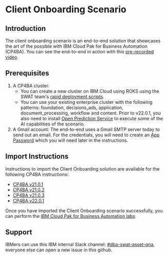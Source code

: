 # Client Onboarding Scenario

## Introduction

The client onboarding scenario is an end-to-end solution that showcases the art of the possible with IBM Cloud Pak for Business Automation (CP4BA). You can see the end-to-end in action with this [pre-recorded video](http://ibm.biz/cp4ba-overview-video).

## Prerequisites

1. A CP4BA cluster:
   - You can create a new cluster on IBM Cloud using ROKS using the SWAT team's [rapid deployment scripts](https://github.com/IBM/cp4ba-rapid-deployment).
   - You can use your existing enterprise cluster with the following patterns: foundation, decisions_ads, application, document_processing, workflow and content. Prior to v22.0.1, you also need to install [Open Prediction Service](https://github.com/IBM/open-prediction-service-hub/tree/main/ops-implementations/ads-ml-service) to execute some of the AI capabilities of the scenario.
2. A Gmail account: The end-to-end uses a Gmail SMTP server today to send out an email. For the credentials, you will need to create an [App Password](https://support.google.com/accounts/answer/185833?hl=en) which you will need later in the instructions.

## Import Instructions

Instructions to import the Client Onboarding solution are available for the following CP4BA instructions:

- [CP4BA v21.0.1](/21.0.1)
- [CP4BA v21.0.2](/21.0.2)
- [CP4BA v21.0.3](/21.0.3)
- [CP4BA v22.0.1](/22.0.1)

Once you have imported the Client Onboarding scenario successfully, you can perform the [IBM Cloud Pak for Business Automation labs](https://github.com/IBM/cp4ba-labs).

## Support

IBMers can use this IBM internal Slack channel: [#dba-swat-asset-qna](**https://ibm-cloud.slack.com/archives/C026TD1SGCA**), everyone else can open a new issue in this github. 



